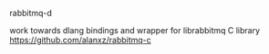 rabbitmq-d

work towards dlang bindings and wrapper for librabbitmq C library
https://github.com/alanxz/rabbitmq-c